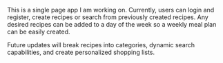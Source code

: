 This is a single page app I am working on. Currently, users can login and register, create recipes or search from previously created recipes. Any desired recipes can be added to a day of the week so a weekly meal plan can be easily created.

Future updates will break recipes into categories, dynamic search capabilities, and create personalized shopping lists.
